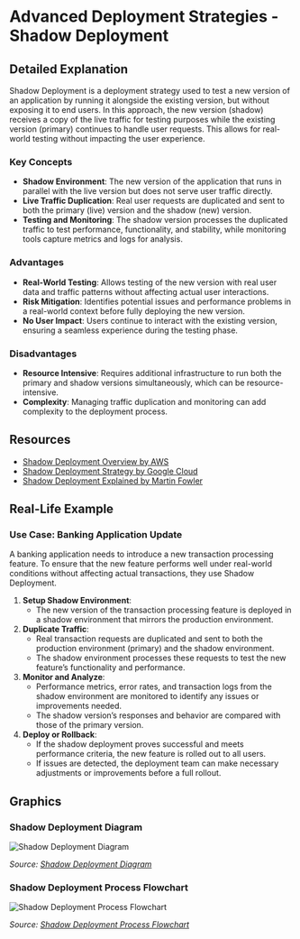 # Advanced Deployment Strategies - Shadow Deployment

## Detailed Explanation

Shadow Deployment is a deployment strategy used to test a new version of an application by running it alongside the existing version, but without exposing it to end users. In this approach, the new version (shadow) receives a copy of the live traffic for testing purposes while the existing version (primary) continues to handle user requests. This allows for real-world testing without impacting the user experience.

### Key Concepts

- **Shadow Environment**: The new version of the application that runs in parallel with the live version but does not serve user traffic directly.
- **Live Traffic Duplication**: Real user requests are duplicated and sent to both the primary (live) version and the shadow (new) version.
- **Testing and Monitoring**: The shadow version processes the duplicated traffic to test performance, functionality, and stability, while monitoring tools capture metrics and logs for analysis.

### Advantages

- **Real-World Testing**: Allows testing of the new version with real user data and traffic patterns without affecting actual user interactions.
- **Risk Mitigation**: Identifies potential issues and performance problems in a real-world context before fully deploying the new version.
- **No User Impact**: Users continue to interact with the existing version, ensuring a seamless experience during the testing phase.

### Disadvantages

- **Resource Intensive**: Requires additional infrastructure to run both the primary and shadow versions simultaneously, which can be resource-intensive.
- **Complexity**: Managing traffic duplication and monitoring can add complexity to the deployment process.

## Resources

- [Shadow Deployment Overview by AWS](https://aws.amazon.com/blogs/devops/shadow-deployment-with-aws/)
- [Shadow Deployment Strategy by Google Cloud](https://cloud.google.com/architecture/shadow-testing)
- [Shadow Deployment Explained by Martin Fowler](https://martinfowler.com/bliki/ShadowDeployment.html)

## Real-Life Example

### Use Case: Banking Application Update

A banking application needs to introduce a new transaction processing feature. To ensure that the new feature performs well under real-world conditions without affecting actual transactions, they use Shadow Deployment.

1. **Setup Shadow Environment**:
   - The new version of the transaction processing feature is deployed in a shadow environment that mirrors the production environment.
2. **Duplicate Traffic**:
   - Real transaction requests are duplicated and sent to both the production environment (primary) and the shadow environment.
   - The shadow environment processes these requests to test the new feature’s functionality and performance.
3. **Monitor and Analyze**:
   - Performance metrics, error rates, and transaction logs from the shadow environment are monitored to identify any issues or improvements needed.
   - The shadow version’s responses and behavior are compared with those of the primary version.
4. **Deploy or Rollback**:
   - If the shadow deployment proves successful and meets performance criteria, the new feature is rolled out to all users.
   - If issues are detected, the deployment team can make necessary adjustments or improvements before a full rollout.

## Graphics

### Shadow Deployment Diagram

![Shadow Deployment Diagram](https://miro.medium.com/v2/resize:fit:1200/format:webp/1*7I0ocdb7-MCD5i8Uih9iJw.png)

*Source: [Shadow Deployment Diagram](https://medium.com/@rajdeepsingh160/shadow-deployment-a-deployment-strategy-for-risk-free-releases-50c8ff3f918c)*

### Shadow Deployment Process Flowchart

![Shadow Deployment Process Flowchart](https://cloud.google.com/architecture/shadow-testing)

*Source: [Shadow Deployment Process Flowchart](https://cloud.google.com/architecture/shadow-testing)*
